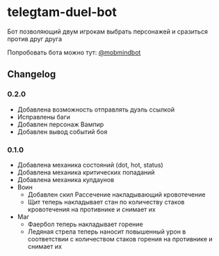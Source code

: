 # telegtam-duel-bot
Бот позволяющий двум игрокам выбрать персонажей и сразиться против друг друга

Попробовать бота можно тут: [@mobmindbot](http://telegram.me/mobmindbot)

## Changelog

### 0.2.0
- Добавлена возможность отправлять дуэль ссылкой
- Исправлены баги
- Добавлен персонаж Вампир
- Добавлен вывод событий боя

### 0.1.0
- Добавлена механика состояний (dot, hot, status)
- Добавлена механика критических попаданий
- Добавлена механика кулдаунов
- Воин
    - Добавлен скил Рассечение накладывающий кровотечение
    - Щит теперь накладывает стан по количеству стаков кровотечения на противнике и снимает их
- Маг
    - Фаербол теперь накладывает горение
    - Ледяная стрела теперь наносит повышенный урон в соответствии с количеством стаков горения на противнике и снимает их
